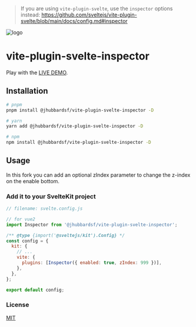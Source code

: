> If you are using `vite-plugin-svelte`, use the `inspector` options instead:
> https://github.com/sveltejs/vite-plugin-svelte/blob/main/docs/config.md#inspector

![logo](./src/logo.png)

# vite-plugin-svelte-inspector 

Play with the [LIVE DEMO](https://stackblitz.com/edit/sveltejs-kit-template-default-gnpnjl).

## Installation

```sh
# pnpm
pnpm install @jhubbardsf/vite-plugin-svelte-inspector -D

# yarn
yarn add @jhubbardsf/vite-plugin-svelte-inspector -D

# npm
npm install @jhubbardsf/vite-plugin-svelte-inspector -D
```

## Usage
In this fork you can add an optional zIndex parameter to change the z-index on the enable bottom.

### Add it to your SvelteKit project

```js
// filename: svelte.config.js

// for vue2
import Inspector from '@jhubbardsf/vite-plugin-svelte-inspector';

/** @type {import('@sveltejs/kit').Config} */
const config = {
  kit: {
    // ...
    vite: {
      plugins: [Inspector({ enabled: true, zIndex: 999 })],
    },
  },
};

export default config;
```

### License

[MIT](/LICENSE)
